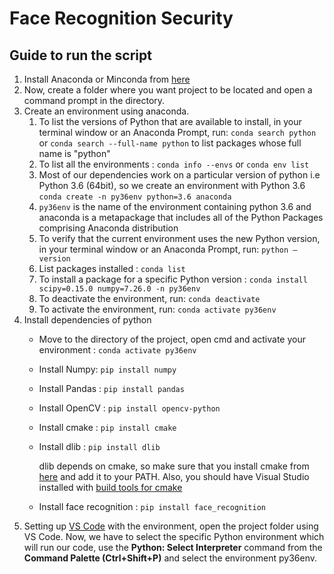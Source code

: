 # Face Recognition Security

## Guide to run the script

1. Install Anaconda or Minconda from [here](https://www.anaconda.com/distribution/#download-section)
2. Now, create a folder where you want project to be located and open a command prompt in the directory.
3. Create an environment using anaconda.
    1. To list the versions of Python that are available to install, in your terminal window or an Anaconda Prompt, run: `conda search python` or `conda search --full-name python` to list packages whose full name is "python"
    2. To list all the environments : `conda info --envs`  or
    `conda env list`
    3. Most of our dependencies work on a particular version of python i.e Python 3.6 (64bit), so we create an environment with Python 3.6 
    `conda create -n py36env python=3.6 anaconda`
    4. `py36env` is the name of the environment containing python 3.6 and anaconda is a metapackage that includes all of the Python Packages comprising Anaconda distribution
    5. To verify that the current environment uses the new Python version, in your terminal window or an Anaconda Prompt, run: `python —version`
    6. List packages installed : `conda list`
    7. To install a package for a specific Python version :
     `conda install scipy=0.15.0 numpy=7.26.0 -n py36env`
    8. To deactivate the environment, run: `conda deactivate` 
    9. To activate the environment, run: `conda activate py36env`
4. Install dependencies of python
    - Move to the directory of the project, open cmd and activate your environment : `conda activate py36env`
    - Install Numpy: `pip install numpy`
    - Install Pandas : `pip install pandas`
    - Install OpenCV : `pip install opencv-python`
    - Install cmake : `pip install cmake`
    - Install dlib : `pip install dlib`

        dlib depends on cmake, so make sure that you install cmake from [here](https://cmake.org/download/) and add it to your PATH. Also, you should have Visual Studio installed with [build tools for cmake](https://visualstudio.microsoft.com/thank-you-downloading-visual-studio/?sku=BuildTools&rel=15)

    - Install face recognition : `pip install face_recognition`
5. Setting up [VS Code](https://code.visualstudio.com/download) with the environment, open the project folder using VS Code.
Now, we have to select the specific Python environment which will run our code, use the **Python: Select Interpreter** command from the **Command Palette (Ctrl+Shift+P)** and select the environment py36env.